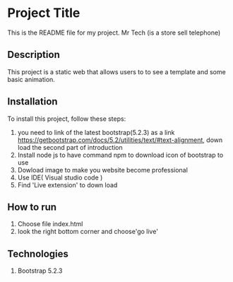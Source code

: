 # Project Title

This is the README file for my project.  Mr Tech (is a store sell telephone)

## Description

This project is a static web  that allows users to to see a template and some basic animation.

## Installation

To install this project, follow these steps:

1. you need to link of the latest bootstrap(5.2.3)  as a link https://getbootstrap.com/docs/5.2/utilities/text/#text-alignment, down load the second part of introduction 
2. Install node js to have command  npm to download icon of bootstrap to use 
3. Dowload image to make you website become professional
4. Use IDE( Visual studio code  )
5. Find 'Live extension' to down load 

## How to run 
1. Choose file index.html 
2. look the right bottom corner and choose'go live'
## Technologies
1. Bootstrap 5.2.3



